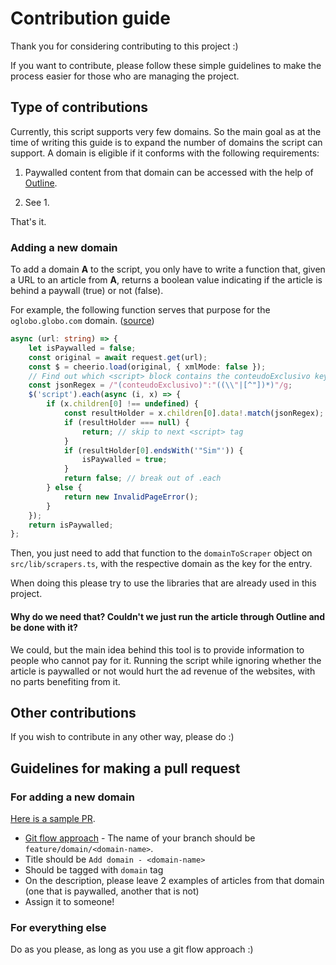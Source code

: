 # Contribution guide

Thank you for considering contributing to this project :)

If you want to contribute, please follow these simple guidelines to make the process easier for those who are managing the project.

## Type of contributions

Currently, this script supports very few domains. So the main goal as at the time of writing this guide is to expand the number of domains the script can support. A domain is eligible if it conforms with the following requirements:

1. Paywalled content from that domain can be accessed with the help of [Outline](http://outline.com).

2. See 1.

That's it.

### Adding a new domain

To add a domain **A** to the script, you only have to write a function that, given a URL to an article from **A**, returns a boolean value indicating if the article is behind a paywall (true) or not (false).

For example, the following function serves that purpose for the `oglobo.globo.com` domain. ([source](src/lib/scrapers.ts))

```typescript
async (url: string) => {
    let isPaywalled = false;
    const original = await request.get(url);
    const $ = cheerio.load(original, { xmlMode: false });
    // Find out which <script> block contains the conteudoExclusivo key
    const jsonRegex = /"(conteudoExclusivo)":"((\\"|[^"])*)"/g;
    $('script').each(async (i, x) => {
        if (x.children[0] !== undefined) {
            const resultHolder = x.children[0].data!.match(jsonRegex); // Ex: [ '"conteudoExclusivo":"Não"' ]
            if (resultHolder === null) {
                return; // skip to next <script> tag
            }
            if (resultHolder[0].endsWith('"Sim"')) {
                isPaywalled = true;
            }
            return false; // break out of .each
        } else {
            return new InvalidPageError();
        }
    });
    return isPaywalled;
};
```

Then, you just need to add that function to the `domainToScraper` object on `src/lib/scrapers.ts`, with the respective domain as the key for the entry.

When doing this please try to use the libraries that are already used in this project.

#### Why do we need that? Couldn't we just run the article through Outline and be done with it?

We could, but the main idea behind this tool is to provide information to people who cannot pay for it. Running the script while ignoring whether the article is paywalled or not would hurt the ad revenue of the websites, with no parts benefiting from it.

## Other contributions

If you wish to contribute in any other way, please do :)

## Guidelines for making a pull request

### For adding a new domain

[Here is a sample PR](https://github.com/alagoa/qsf-paywalls/pull/12).

-   [Git flow approach](https://danielkummer.github.io/git-flow-cheatsheet/index.html) - The name of your branch should be `feature/domain/<domain-name>`.
-   Title should be `Add domain - <domain-name>`
-   Should be tagged with `domain` tag
-   On the description, please leave 2 examples of articles from that domain (one that is paywalled, another that is not)
-   Assign it to someone!

### For everything else

Do as you please, as long as you use a git flow approach :)
